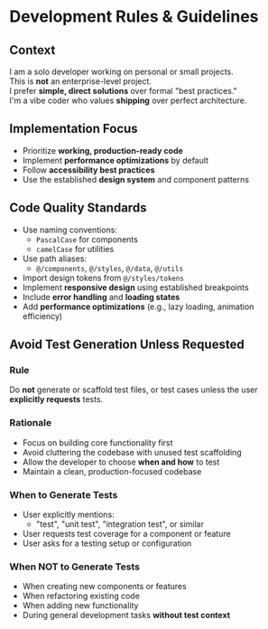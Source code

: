 # Development Rules & Guidelines

## Context
I am a solo developer working on personal or small projects.  
This is **not** an enterprise-level project.  
I prefer **simple, direct solutions** over formal "best practices."  
I'm a vibe coder who values **shipping** over perfect architecture.

## Implementation Focus
- Prioritize **working, production-ready code**
- Implement **performance optimizations** by default
- Follow **accessibility best practices**
- Use the established **design system** and component patterns

## Code Quality Standards
- Use naming conventions:
  - `PascalCase` for components
  - `camelCase` for utilities
- Use path aliases:
  - `@/components`, `@/styles`, `@/data`, `@/utils`
- Import design tokens from `@/styles/tokens`
- Implement **responsive design** using established breakpoints
- Include **error handling** and **loading states**
- Add **performance optimizations** (e.g., lazy loading, animation efficiency)

## Avoid Test Generation Unless Requested

### Rule
Do **not** generate or scaffold test files, or test cases unless the user **explicitly requests** tests.

### Rationale
- Focus on building core functionality first
- Avoid cluttering the codebase with unused test scaffolding
- Allow the developer to choose **when and how** to test
- Maintain a clean, production-focused codebase

### When to Generate Tests
- User explicitly mentions:
  - "test", "unit test", "integration test", or similar
- User requests test coverage for a component or feature
- User asks for a testing setup or configuration

### When NOT to Generate Tests
- When creating new components or features
- When refactoring existing code
- When adding new functionality
- During general development tasks **without test context**
